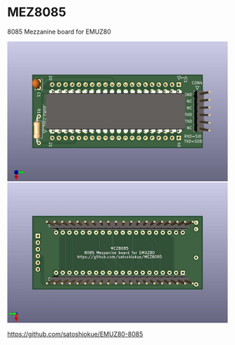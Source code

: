 # MEZ8085
8085 Mezzanine board for EMUZ80


![MEZ8085 PCB TOP](https://github.com/satoshiokue/MEZ8085/blob/main/imgs/MEZ8085_top.jpg)
![MEZ8085 PCB BOTTOM](https://github.com/satoshiokue/MEZ8085/blob/main/imgs/MEZ8085_bottom.jpg)

https://github.com/satoshiokue/EMUZ80-8085
